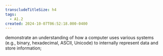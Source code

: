 ```yaml
---
transcludeTitleSize: h4
tags:
  - A1.2
created: 2024-10-07T06:52:18.000-0400
---
```

demonstrate an understanding of how a computer uses various systems (e.g., binary, hexadecimal, ASCII, Unicode) to internally represent data and store information;